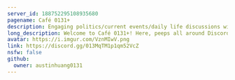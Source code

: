 ```yaml
---
server_id: 188752295108935680
pagename: Café 0131+
description: Engaging politics/current events/daily life discussions with arts and memes to enjoy! Join today!
long_description: Welcome to Café 0131+! Here, peeps all around Discord gather for debates on topics such as politics, modern day crises, and current events, as well as some light-weight discussions on lives and such. We also have artworks and memes for you to enjoy! Join today for engaging discussions and a great family that welcomes everyone!
avatar: https://i.imgur.com/VznMIwV.png
link: https://discord.gg/013MqTM1p1qm52VcZ
nsfw: false
github:
  owner: austinhuang0131
---
```

